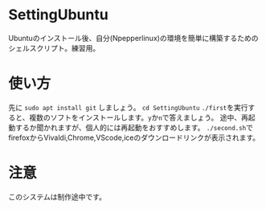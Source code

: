 # SettingUbuntu
Ubuntuのインストール後、自分(Npepperlinux)の環境を簡単に構築するためのシェルスクリプト。練習用。
# 使い方
先に
`sudo apt install git`
しましょう。
`cd SettingUbuntu`
`./first`を実行すると、複数のソフトをインストールします。`y`か`n`で答えましょう。
途中、再起動するか聞かれますが、個人的には再起動をおすすめします。
`./second.sh`でfirefoxからVivaldi,Chrome,VScode,iceのダウンロードリンクが表示されます。
# 注意
このシステムは制作途中です。
